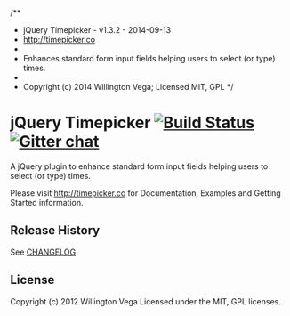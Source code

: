 /**
 * jQuery Timepicker - v1.3.2 - 2014-09-13
 * http://timepicker.co
 *
 * Enhances standard form input fields helping users to select (or type) times.
 *
 * Copyright (c) 2014 Willington Vega; Licensed MIT, GPL
 */

# jQuery Timepicker [![Build Status](http://img.shields.io/travis/wvega/timepicker.svg)](https://travis-ci.org/wvega/timepicker) [![Gitter chat](https://badges.gitter.im/wvega/timepicker.png)](https://gitter.im/wvega/timepicker)

A jQuery plugin to enhance standard form input fields helping users to select
(or type) times.

Please visit http://timepicker.co for Documentation, Examples and Getting Started information.

## Release History

See [CHANGELOG](https://github.com/wvega/timepicker/blob/master/CHANGELOG).

## License
Copyright (c) 2012 Willington Vega
Licensed under the MIT, GPL licenses.

